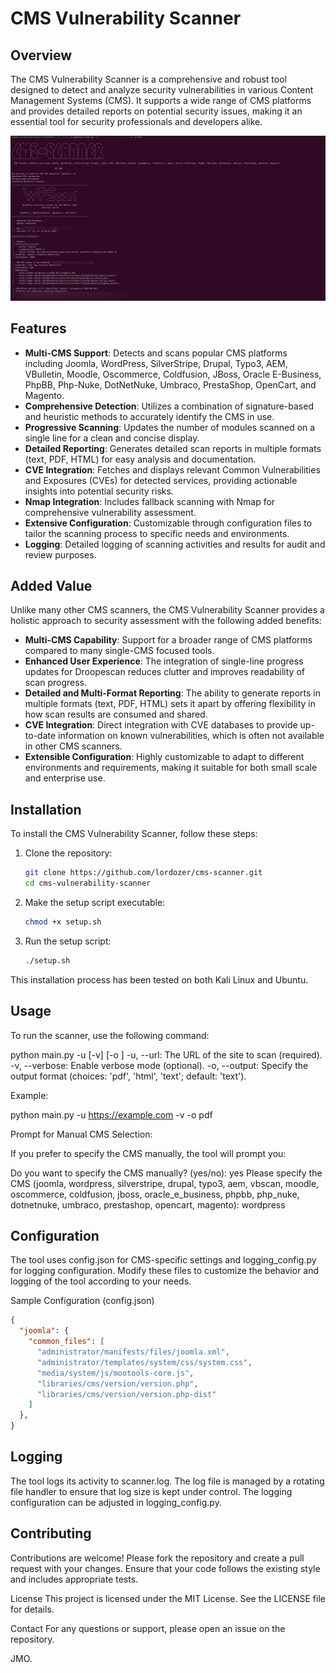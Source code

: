 # CMS Vulnerability Scanner

## Overview
The CMS Vulnerability Scanner is a comprehensive and robust tool designed to detect and analyze security vulnerabilities in various Content Management Systems (CMS). It supports a wide range of CMS platforms and provides detailed reports on potential security issues, making it an essential tool for security professionals and developers alike.

![CMS Scanner Image](img1.jpg/)

## Features
- **Multi-CMS Support**: Detects and scans popular CMS platforms including Joomla, WordPress, SilverStripe, Drupal, Typo3, AEM, VBulletin, Moodle, Oscommerce, Coldfusion, JBoss, Oracle E-Business, PhpBB, Php-Nuke, DotNetNuke, Umbraco, PrestaShop, OpenCart, and Magento.
- **Comprehensive Detection**: Utilizes a combination of signature-based and heuristic methods to accurately identify the CMS in use.
- **Progressive Scanning**: Updates the number of modules scanned on a single line for a clean and concise display.
- **Detailed Reporting**: Generates detailed scan reports in multiple formats (text, PDF, HTML) for easy analysis and documentation.
- **CVE Integration**: Fetches and displays relevant Common Vulnerabilities and Exposures (CVEs) for detected services, providing actionable insights into potential security risks.
- **Nmap Integration**: Includes fallback scanning with Nmap for comprehensive vulnerability assessment.
- **Extensive Configuration**: Customizable through configuration files to tailor the scanning process to specific needs and environments.
- **Logging**: Detailed logging of scanning activities and results for audit and review purposes.

## Added Value
Unlike many other CMS scanners, the CMS Vulnerability Scanner provides a holistic approach to security assessment with the following added benefits:
- **Multi-CMS Capability**: Support for a broader range of CMS platforms compared to many single-CMS focused tools.
- **Enhanced User Experience**: The integration of single-line progress updates for Droopescan reduces clutter and improves readability of scan progress.
- **Detailed and Multi-Format Reporting**: The ability to generate reports in multiple formats (text, PDF, HTML) sets it apart by offering flexibility in how scan results are consumed and shared.
- **CVE Integration**: Direct integration with CVE databases to provide up-to-date information on known vulnerabilities, which is often not available in other CMS scanners.
- **Extensible Configuration**: Highly customizable to adapt to different environments and requirements, making it suitable for both small scale and enterprise use.

## Installation
To install the CMS Vulnerability Scanner, follow these steps:

1. Clone the repository:
   ```bash
   git clone https://github.com/lordozer/cms-scanner.git
   cd cms-vulnerability-scanner
2. Make the setup script executable:
   ```bash
   chmod +x setup.sh

3. Run the setup script:
   ```bash
   ./setup.sh

This installation process has been tested on both Kali Linux and Ubuntu.

## Usage

To run the scanner, use the following command:

python main.py -u <URL> [-v] [-o <output format>]
-u, --url: The URL of the site to scan (required).
-v, --verbose: Enable verbose mode (optional).
-o, --output: Specify the output format (choices: 'pdf', 'html', 'text'; default: 'text').

Example:

python main.py -u https://example.com -v -o pdf

Prompt for Manual CMS Selection:

If you prefer to specify the CMS manually, the tool will prompt you:

Do you want to specify the CMS manually? (yes/no): yes
Please specify the CMS (joomla, wordpress, silverstripe, drupal, typo3, aem, vbscan, moodle, oscommerce, coldfusion, jboss, oracle_e_business, phpbb, php_nuke, dotnetnuke, umbraco, prestashop, opencart, magento): wordpress

## Configuration
The tool uses config.json for CMS-specific settings and logging_config.py for logging configuration. Modify these files to customize the behavior and logging of the tool according to your needs.

Sample Configuration (config.json)
```json
{
  "joomla": {
    "common_files": [
      "administrator/manifests/files/joomla.xml",
      "administrator/templates/system/css/system.css",
      "media/system/js/mootools-core.js",
      "libraries/cms/version/version.php",
      "libraries/cms/version/version.php-dist"
    ]
  },
}
```
## Logging

The tool logs its activity to scanner.log. The log file is managed by a rotating file handler to ensure that log size is kept under control. The logging configuration can be adjusted in logging_config.py.

## Contributing
Contributions are welcome! Please fork the repository and create a pull request with your changes. Ensure that your code follows the existing style and includes appropriate tests.

License
This project is licensed under the MIT License. See the LICENSE file for details.

Contact
For any questions or support, please open an issue on the repository.


JMO.
